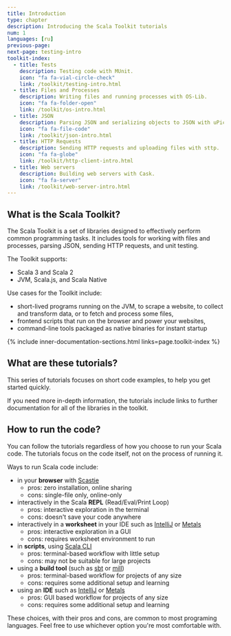 ```yaml
---
title: Introduction
type: chapter
description: Introducing the Scala Toolkit tutorials
num: 1
languages: [ru]
previous-page: 
next-page: testing-intro
toolkit-index:
  - title: Tests
    description: Testing code with MUnit.
    icon: "fa fa-vial-circle-check"
    link: /toolkit/testing-intro.html
  - title: Files and Processes
    description: Writing files and running processes with OS-Lib.
    icon: "fa fa-folder-open"
    link: /toolkit/os-intro.html
  - title: JSON
    description: Parsing JSON and serializing objects to JSON with uPickle.
    icon: "fa fa-file-code"
    link: /toolkit/json-intro.html
  - title: HTTP Requests
    description: Sending HTTP requests and uploading files with sttp.
    icon: "fa fa-globe"
    link: /toolkit/http-client-intro.html
  - title: Web servers
    description: Building web servers with Cask.
    icon: "fa fa-server"
    link: /toolkit/web-server-intro.html
---
```


## What is the Scala Toolkit?

The Scala Toolkit is a set of libraries designed to effectively perform common programming tasks. It includes tools for working with files and processes, parsing JSON, sending HTTP requests, and unit testing.

The Toolkit supports:
* Scala 3 and Scala 2
* JVM, Scala.js, and Scala Native

Use cases for the Toolkit include:

- short-lived programs running on the JVM, to scrape a website, to collect and transform data, or to fetch and process some files,
- frontend scripts that run on the browser and power your websites,
- command-line tools packaged as native binaries for instant startup

{% include inner-documentation-sections.html links=page.toolkit-index %}

## What are these tutorials?

This series of tutorials focuses on short code examples, to help you get started quickly.

If you need more in-depth information, the tutorials include links to further documentation for all of the libraries in the toolkit.

## How to run the code?

You can follow the tutorials regardless of how you choose to run your
Scala code. The tutorials focus on the code itself, not on the process
of running it.

Ways to run Scala code include:
* in your **browser** with [Scastie](https://scastie.scala-lang.org)
    * pros: zero installation, online sharing
    * cons: single-file only, online-only
* interactively in the Scala **REPL** (Read/Eval/Print Loop)
    * pros: interactive exploration in the terminal
    * cons: doesn't save your code anywhere
* interactively in a **worksheet** in your IDE such as [IntelliJ](https://www.jetbrains.com/help/idea/discover-intellij-idea-for-scala.html) or [Metals](http://scalameta.org/metals/)
    * pros: interactive exploration in a GUI
    * cons: requires worksheet environment to run
* in **scripts**, using [Scala CLI](https://scala-cli.virtuslab.com)
    * pros: terminal-based workflow with little setup
    * cons: may not be suitable for large projects
* using a **build tool** (such as [sbt](https://www.scala-sbt.org) or [mill](https://com-lihaoyi.github.io/mill/))
    * pros: terminal-based workflow for projects of any size
    * cons: requires some additional setup and learning
* using an **IDE** such as [IntelliJ](https://www.jetbrains.com/help/idea/discover-intellij-idea-for-scala.html) or [Metals](http://scalameta.org/metals/)
    * pros: GUI based workflow for projects of any size
    * cons: requires some additional setup and learning

These choices, with their pros and cons, are common to most programing
languages.
Feel free to use whichever option you're most comfortable with.
